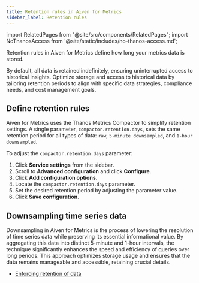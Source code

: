 ```yaml
---
title: Retention rules in Aiven for Metrics
sidebar_label: Retention rules
---
```


import RelatedPages from "@site/src/components/RelatedPages";
import NoThanosAccess from '@site/static/includes/no-thanos-access.md';

Retention rules in Aiven for Metrics define how long your metrics data is stored.

By default, all data is retained indefinitely, ensuring uninterrupted access to
historical insights. Optimize storage and access to historical data by tailoring
retention periods to align with specific data strategies, compliance needs, and
cost management goals.

<NoThanosAccess/>

## Define retention rules

Aiven for Metrics uses the Thanos Metrics Compactor to simplify retention settings.
A single parameter, `compactor.retention.days`, sets the same retention period for all
types of data: `raw`, `5-minute downsampled`, and `1-hour downsampled`.

To adjust the `compactor.retention.days` parameter:

1. Click **Service settings** from the sidebar.
1. Scroll to **Advanced configuration** and click **Configure**.
1. Click **Add configuration options**.
1. Locate the `compactor.retention.days` parameter.
1. Set the desired retention period by adjusting the parameter value.
1. Click **Save configuration**.

## Downsampling time series data

Downsampling in Aiven for Metrics is the process of lowering the resolution of
time series data while preserving its essential informational value. By aggregating
this data into distinct 5-minute and 1-hour intervals, the technique significantly
enhances the speed and efficiency of queries over long periods. This approach optimizes
storage usage and ensures that the data remains manageable and accessible,
retaining crucial details.

<RelatedPages/>

- [Enforcing retention of data](https://thanos.io/tip/components/compact.md/#enforcing-retention-of-data)
